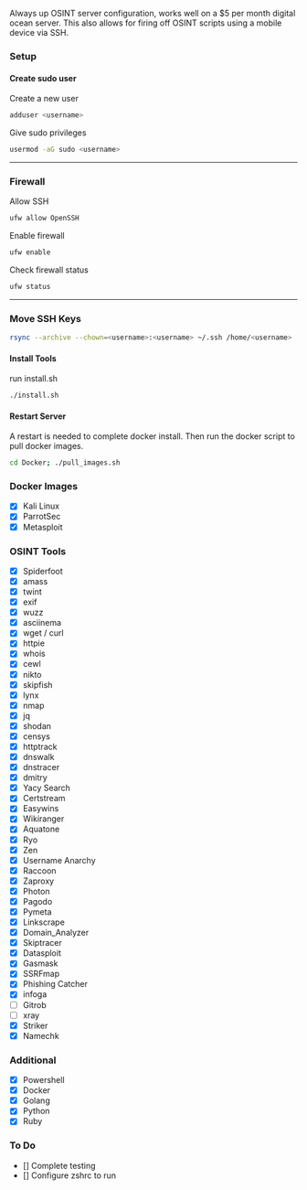 Always up OSINT server configuration, works well on a $5 per month digital ocean server. This also allows for firing off OSINT scripts using a mobile device via SSH.

### Setup

#### Create sudo user
Create a new user
```bash
adduser <username>
```
Give sudo privileges
```bash
usermod -aG sudo <username>
```

---
### Firewall
Allow SSH
```bash
ufw allow OpenSSH
```
Enable firewall
```bash
ufw enable
```
Check firewall status
```bash
ufw status
```

---
### Move SSH Keys
```bash
rsync --archive --chown=<username>:<username> ~/.ssh /home/<username>
```

#### Install Tools
run install.sh
```bash
./install.sh
```
#### Restart Server
A restart is needed to complete docker install. Then run the docker script to pull docker images.
```bash
cd Docker; ./pull_images.sh
```
### Docker Images
- [x] Kali Linux
- [x] ParrotSec
- [x] Metasploit  

### OSINT Tools
- [x] Spiderfoot
- [x] amass
- [x] twint
- [x] exif
- [x] wuzz
- [x] asciinema
- [x] wget / curl
- [x] httpie
- [x] whois
- [x] cewl
- [x] nikto
- [x] skipfish
- [x] lynx
- [x] nmap
- [x] jq
- [x] shodan
- [x] censys
- [x] httptrack
- [x] dnswalk
- [x] dnstracer
- [x] dmitry
- [x] Yacy Search
- [x] Certstream
- [x] Easywins
- [x] Wikiranger
- [x] Aquatone
- [x] Ryo
- [x] Zen
- [x] Username Anarchy
- [x] Raccoon
- [x] Zaproxy
- [x] Photon
- [x] Pagodo
- [x] Pymeta
- [x] Linkscrape
- [x] Domain_Analyzer
- [x] Skiptracer
- [x] Datasploit
- [x] Gasmask
- [x] SSRFmap
- [x] Phishing Catcher
- [x] infoga
- [ ] Gitrob
- [ ] xray
- [x] Striker
- [x] Namechk

### Additional
- [x] Powershell
- [x] Docker
- [x] Golang
- [x] Python
- [x] Ruby

### To Do
- [] Complete testing
- [] Configure zshrc to run
